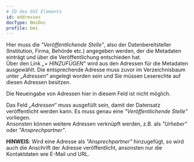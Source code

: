 ```yaml
---
# ID des GUI Elements
id: addresses
docType: BmiDoc
profile: bmi
---
```


Hier muss die *"Veröffentlichende Stelle"*, also der Datenbereitsteller (Institution, Firma, Behörde etc.) angegeben werden, der die Metadaten einträgt und über die Veröffentlichung entschieden hat.<br />
Über den Link *„+ HINZUFÜGEN“* wird aus den Adressen für die Metadaten ausgewählt. Die entsprechende Adresse muss zuvor im Verzeichnisbaum unter *„Adressen“* angelegt worden sein und Sie müssen Leserechte auf diesen Adressen besitzen.

Die Neueingabe von Adressen hier in diesem Feld ist nicht möglich.

Das Feld *„Adressen“* muss ausgefüllt sein, damit der Datensatz veröffentlicht werden kann. Es muss genau eine *"Veröffentlichende Stelle"* vorliegen.<br />
Ansonsten können weitere Adressen verknüpft werden, z.B. als *"Urheber"* oder *"Ansprechpartner"*.

**HINWEIS**: Wird eine Adresse als *"Ansprechpartner"* hinzugefügt, so wird auch die Anschrift der Adresse veröffentlicht, ansonsten nur die Kontaktdaten wie E-Mail und URL.
